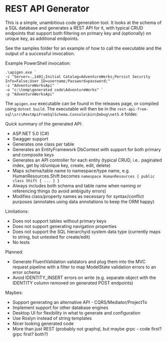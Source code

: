 # REST API Generator

This is a simple, unambitious code generation tool. It looks at the schema of a SQL database 
and generates a REST API for it, with typical CRUD endpoints that support both filtering on 
primary key and (optionally) on unique key, as additional endpoints.

See the samples folder for an example of how to call the executable and the output of a successful invocation.

Example PowerShell invocation:

```
.\apigen.exe `
-c "Server=.,1401;Initial Catalog=AdventureWorks;Persist Security Info=False;User ID=username;Password=password;" `
-s "AdventureWorksApi" `
-o "c:\temp\generated code\AdventureWorks" `
-p "AdventureWorksApi" 
```

The `apigen.exe` executable can be found in the releases page, or compiled using `dotnet build`. The executable will then be in the
`rest-api-from-sql\src\RestApiFromSqlSchema.Console\bin\Debug\net5.0` folder.

Quick summary of the generated API:

  * ASP.NET 5.0 (C#)
  * Swagger support
  * Generates one class per table 
  * Generates an EntityFramework DbContext with support for both primary and composite keys
  * Generates an API controller for each entity (typical CRUD, i.e.. paginated index, get by id/unique key, create, edit, delete)
  * Maps schema/table name to namespace/type name, e.g. HumanResources.Shift becomes `namespace HumanResources { public class Shift { ... } }`
  * Always includes both schema and table name when naming or referencing things (to avoid ambiguity errors)
  * Modifies class/property names as necessary for syntax/conflict purposes (annotates using data annotations to keep the ORM happy)

Limitations:

  * Does not support tables without primary keys
  * Does not support generating navigation properties
  * Does not support the SQL hierarchyid system data type (currently maps to string, but untested for create/edit)
  * No tests

Planned:

  * Generate FluentValidation validators and plug them into the MVC request pipeline with a filter to map ModelState validation errors to an error schema
  * Avoid IDENTITY_INSERT errors on write (e.g. separate object with the IDENTITY column removed on generated POST endpoints)

Maybes:

  * Support generating an alternative API - CQRS/Mediator/ProjectTo
  * Implement support for other database engines
  * Desktop UI for flexibility in what to generate and configuration
  * Use Roslyn instead of string templates
  * Nicer looking generated code
  * More than just REST (probably not graphql, but maybe grpc - code first? grpc first? both?)